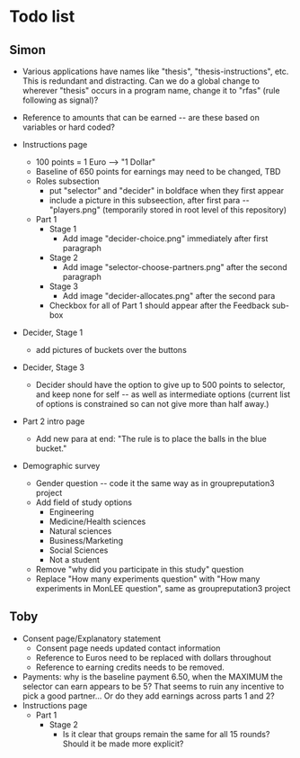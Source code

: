 # Todo list

<!--Things that need to be addressed in the software. Please tag with "@done" as they are addressed -->

## Simon

- Various applications have names like "thesis", "thesis-instructions", etc. This is redundant and distracting. Can we do a global change to wherever "thesis" occurs in a program name, change it to "rfas" (rule following as signal)?
- Reference to amounts that can be earned -- are these based on variables or hard coded?
- Instructions page
	- 100 points = 1 Euro --> "1 Dollar"
	- Baseline of 650 points for earnings may need to be changed, TBD
	- Roles subsection
		- put "selector" and "decider" in boldface when they first appear
		- include a picture in this subseection, after first para -- "players.png" (temporarily stored in root level of this repository)
	- Part 1
		- Stage 1
			- Add image "decider-choice.png" immediately after first paragraph
		- Stage 2
			- Add image "selector-choose-partners.png" after the second paragraph
		- Stage 3
			- Add image "decider-allocates.png" after the second para
		- Checkbox for all of Part 1 should appear after the Feedback sub-box
- Decider, Stage 1
	- add pictures of buckets over the buttons
- Decider, Stage 3
	- Decider should have the option to give up to 500 points to selector, and keep none for self -- as well as intermediate options (current list of options is constrained so can not give more than half away.)

- Part 2 intro page
	- Add new para at end: "The rule is to place the balls in the blue bucket."
- Demographic survey
	- Gender question -- code it the same way as in groupreputation3 project
	- Add field of study options
		- Engineering
		- Medicine/Health sciences
		- Natural sciences
		- Business/Marketing
		- Social Sciences
		- Not a student
	- Remove "why did you participate in this study" question
	- Replace "How many experiments question" with "How many experiments in MonLEE question", same as groupreputation3 project


## Toby


- Consent page/Explanatory statement
	- Consent page needs updated contact information
	- Reference to Euros need to be replaced with dollars throughout
	- Reference to earning credits needs to be removed.
- Payments: why is the baseline payment 6.50, when the MAXIMUM the selector can earn appears to be 5? That seems to ruin any incentive to pick a good partner... Or do they add earnings across parts  1 and 2?
- Instructions page
	- Part 1
		- Stage 2
			- Is it clear that groups remain the same for all 15 rounds? Should it be made more explicit?




